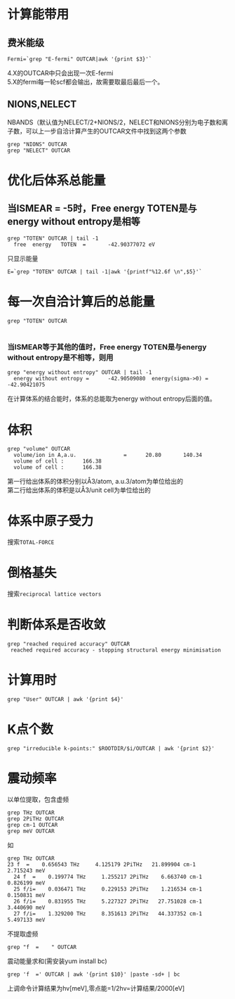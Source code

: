 # 计算能带用
## 费米能级
```
Fermi=`grep "E-fermi" OUTCAR|awk '{print $3}'`
```
4.X的OUTCAR中只会出现一次E-fermi<br>
5.X的fermi每一轮scf都会输出，故需要取最后最后一个。
## NIONS,NELECT
NBANDS（默认值为NELECT/2+NIONS/2，NELECT和NIONS分别为电子数和离子数，可以上一步自洽计算产生的OUTCAR文件中找到这两个参数
```
grep "NIONS" OUTCAR
grep "NELECT" OUTCAR
```

# 优化后体系总能量
## 当ISMEAR = -5时，Free energy TOTEN是与energy without entropy是相等
```
grep "TOTEN" OUTCAR | tail -1
  free  energy   TOTEN  =       -42.90377072 eV
```
只显示能量
```
E=`grep "TOTEN" OUTCAR | tail -1|awk '{printf"%12.6f \n",$5}'`
```
# 每一次自洽计算后的总能量
```
grep "TOTEN" OUTCAR
```
# 
### 当ISMEAR等于其他的值时，Free energy TOTEN是与energy without entropy是不相等，则用
```
grep "energy without entropy" OUTCAR | tail -1
  energy without entropy =      -42.90509080  energy(sigma->0) =      -42.90421075
```
在计算体系的结合能时，体系的总能取为energy without entropy后面的值。

# 体积
```
grep "volume" OUTCAR
  volume/ion in A,a.u.               =      20.80       140.34
  volume of cell :      166.38
  volume of cell :      166.38
```
第一行给出体系的体积分别以Å3/atom, a.u.3/atom为单位给出的<br>
第二行给出体系的体积是以Å3/unit cell为单位给出的

# 体系中原子受力
搜索`TOTAL-FORCE`
# 倒格基失
搜索`reciprocal lattice vectors`

# 判断体系是否收敛
```
grep "reached required accuracy" OUTCAR
 reached required accuracy - stopping structural energy minimisation
```
# 计算用时
```
grep "User" OUTCAR | awk '{print $4}'
```
# K点个数
```
grep "irreducible k-points:" $ROOTDIR/$i/OUTCAR | awk '{print $2}'
```
# 震动频率
以单位提取，包含虚频
```
grep THz OUTCAR
grep 2PiTHz OUTCAR
grep cm-1 OUTCAR
grep meV OUTCAR
```
如
```
grep THz OUTCAR
23 f  =    0.656543 THz     4.125179 2PiTHz   21.899904 cm-1     2.715243 meV
  24 f  =    0.199774 THz     1.255217 2PiTHz    6.663740 cm-1     0.826199 meV
  25 f/i=    0.036471 THz     0.229153 2PiTHz    1.216534 cm-1     0.150831 meV
  26 f/i=    0.831955 THz     5.227327 2PiTHz   27.751028 cm-1     3.440690 meV
  27 f/i=    1.329200 THz     8.351613 2PiTHz   44.337352 cm-1     5.497133 meV
```
不提取虚频
```
grep "f  =    " OUTCAR
```
震动能量求和(需安装yum install bc)
```
grep 'f  =' OUTCAR | awk '{print $10}' |paste -sd+ | bc
```
上调命令计算结果为hv[meV],零点能=1/2hv=计算结果/2000[eV]



